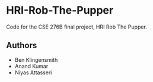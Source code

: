 # HRI-Rob-The-Pupper

Code for the CSE 276B final project, HRI Rob The Pupper.

## Authors
- Ben Klingensmith
- Anand Kumar
- Niyas Attasseri
